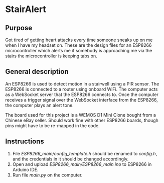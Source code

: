 # StairAlert

## Purpose
Got tired of getting heart attacks every time someone sneaks up on me when I have my headset
on. These are the design files for an ESP8266 microcontroller which alerts me if somebody
is approaching me via the stairs the microcontroller is keeping tabs on.

## General description
An ESP8266 is used to detect motion in a stairwell using a PIR sensor. The ESP8266 is
connected to a router using onboard WiFi. The computer acts as a WebSocket server that the
ESP8266 connects to. Once the computer receives a trigger signal over the WebSocket
interface from the ESP8266, the computer plays an alert tone.

The board used for this project is a WEMOS D1 Mini Clone bought from a Chinese eBay seller.
Should work fine with other ESP8266 boards, though pins might have to be re-mapped in the
code.

## Instructions
1. File *ESP8266_main/config_template.h* should be renamed to *config.h*, and the
credentials in it should be changed accordingly.
2. Open and upload *ESP8266_main/ESP8266_main.ino* to ESP8266 in Arduino IDE.
3. Run file *main.py* on the computer.